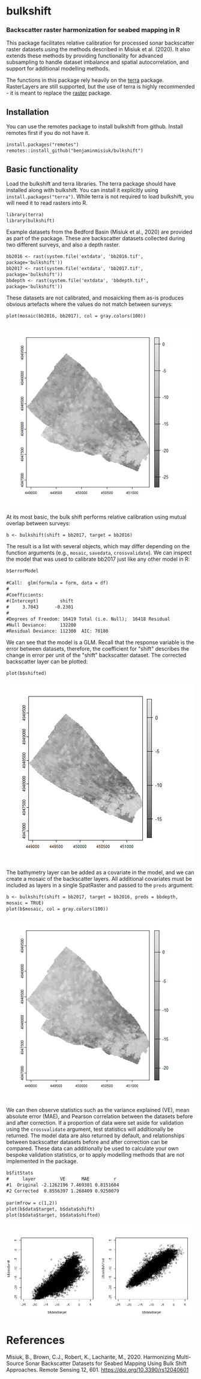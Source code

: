 # bulkshift
### Backscatter raster harmonization for seabed mapping in R

This package facilitates relative calibration for processed sonar backscatter raster datasets using the methods described in Misiuk et al. (2020). 
It also extends these methods by providing functionality for advanced subsampling to handle dataset imbalance and spatial autocorrelation, and support for additional modelling methods. 

The functions in this package rely heavily on the [terra](https://github.com/rspatial/terra) package. RasterLayers are still supported, but the use of terra is highly 
recommended - it is meant to replace the [raster](https://github.com/rspatial/raster) package.

## Installation
You can use the remotes package to install bulkshift from github. Install remotes first if you do not have it. 
```
install.packages("remotes")
remotes::install_github("benjaminmisiuk/bulkshift")
```
## Basic functionality
Load the bulkshift and terra libraries. The terra package should have installed along with bulkshift. You can install
it explicitly using `install.packages("terra")`. While terra is not required to load bulkshift, you will need it
to read rasters into R.
```
library(terra)
library(bulkshift)
```
Example datasets from the Bedford Basin (Misiuk et al., 2020) are provided as part of the package. These are backscatter
datasets collected during two different surveys, and also a depth raster.
```
bb2016 <- rast(system.file('extdata', 'bb2016.tif', package='bulkshift'))
bb2017 <- rast(system.file('extdata', 'bb2017.tif', package='bulkshift'))
bbdepth <- rast(system.file('extdata', 'bbdepth.tif', package='bulkshift'))
```
These datasets are not calibrated, and mosaicking them as-is produces obvious artefacts where the values do not match between surveys:
```
plot(mosaic(bb2016, bb2017), col = gray.colors(100))
```
![](images/bshift_eg1.png)

At its most basic, the bulk shift performs relative calibration using mutual overlap between surveys:
```
b <- bulkshift(shift = bb2017, target = bb2016)
```
The result is a list with several objects, which may differ depending on the function arguments (e.g., `mosaic`, `savedata`, `crossvalidate`). We can inspect the model that was used to calibrate bb2017 just like any other model in R:
```
b$errorModel

#Call:  glm(formula = form, data = df)
#
#Coefficients:
#(Intercept)        shift  
#     3.7043      -0.2301  
#
#Degrees of Freedom: 16419 Total (i.e. Null);  16418 Residual
#Null Deviance:	    132200 
#Residual Deviance: 112300 	AIC: 78180
```
We can see that the model is a GLM. Recall that the response variable is the error between datasets, therefore, the coefficient for "shift" describes the change in error per unit of the "shift" backscatter dataset. The corrected backscatter layer can be plotted:
```
plot(b$shifted)
```
![](images/bshift_eg2.png)

The bathymetry layer can be added as a covariate in the model, and we can create a mosaic of the backscatter layers. All additional covariates must be included as layers in a single SpatRaster and passed to the `preds` argument:
```
b <- bulkshift(shift = bb2017, target = bb2016, preds = bbdepth, mosaic = TRUE)
plot(b$mosaic, col = gray.colors(100))
```
![](images/bshift_eg3.png)

We can then observe statistics such as the variance explained (VE), mean absolute error (MAE), and Pearson correlation between the datasets before and after correction. If a proportion of data were set aside for validation using the `crossvalidate` argument, test statistics will additionally be returned. The model data are also returned by default, and relationships between backscatter datasets before and after correction can be compared. These data can additionally be used to calculate your own bespoke validation statistics, or to apply modelling methods that are not implemented in the package.
```
b$fitStats
#     layer         VE      MAE         r
#1  Original -2.1262196 7.469381 0.8151604
#2 Corrected  0.8556397 1.268409 0.9250079

par(mfrow = c(1,2))
plot(b$data$target, b$data$shift)
plot(b$data$target, b$data$shifted)
```
![](images/bshift_eg4.png)

# References
Misiuk, B., Brown, C.J., Robert, K., Lacharite, M., 2020. Harmonizing Multi-Source Sonar Backscatter Datasets for Seabed Mapping Using Bulk Shift Approaches. Remote Sensing 12, 601. https://doi.org/10.3390/rs12040601

